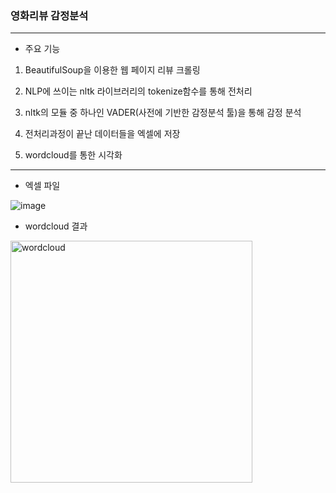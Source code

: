 ### 영화리뷰 감정분석

***

* 주요 기능 
1. BeautifulSoup을 이용한 웹 페이지 리뷰 크롤링

2. NLP에 쓰이는 nltk 라이브러리의 tokenize함수를 통해 전처리

3. nltk의 모듈 중 하나인 VADER(사전에 기반한 감정분석 툴)을 통해 감정 분석

4. 전처리과정이 끝난 데이터들을 엑셀에 저장

5. wordcloud를 통한 시각화


***

* 엑셀 파일

![image](https://user-images.githubusercontent.com/59947533/94016518-2a78f980-fde9-11ea-8ceb-0b24579e5d5b.png)


* wordcloud 결과

<img width="387" alt="wordcloud" src="https://user-images.githubusercontent.com/59947533/93694141-4ce9e900-fb43-11ea-9b6c-73d1e7647231.PNG">
